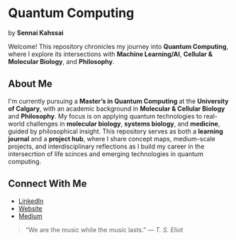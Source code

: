 # Quantum Computing  
by **Sennai Kahssai**

Welcome! 
This repository chronicles my journey into **Quantum Computing**, where I explore its intersections with **Machine Learning/AI**, **Cellular & Molecular Biology**, and **Philosophy**.
## About Me
I'm currently pursuing a **Master’s in Quantum Computing** at the **University of Calgary**, with an academic background in **Molecular & Cellular Biology** and **Philosophy**. My focus is on applying quantum technologies to real-world challenges in **molecular biology**, **systems biology**, and **medicine**, guided by philosophical insight.
This repository serves as both a **learning journal** and a **project hub**, where I share concept maps, medium-scale projects, and interdisciplinary reflections as I build my career in the intersecrtion of life scinces and emerging technologies in quantum computing.
## Connect With Me
- [LinkedIn](https://www.linkedin.com/in/senay-kahsay)
- [Website](https://sennai_web_URL.com)
- [Medium](https://medium.com/@kahssai.sen)

> “We are the music while the music lasts.” — *T. S. Eliot*
